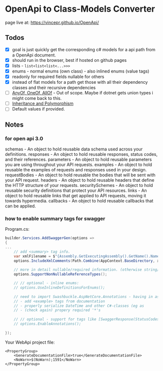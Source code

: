 # OpenApi to Class-Models Converter

page live at: https://vincepr.github.io/OpenApi/

## Todos
- [x] goal is just quickly get the corresponding c# models for a api path from a OpenApi document.
- [x] should run in the browser, best if hosted on github pages
- [x] lists - `list<list<list<...>>>`
- [x] enums - normal enums (own class) - also inlined enums (value tags)
- [x] readonly for required fields nullable for others
- [x] instead of flat models for a path get those with all their dependency classes and their recursive dependencies
- [ ] [AnyOf, OneOf, AllOf](https://swagger.io/docs/specification/v3_0/data-models/oneof-anyof-allof-not/) - Out of scope. Maybe if dotnet gets union types i might come back to this.
- [ ] [Inheritance and Polymorphism](https://swagger.io/docs/specification/v3_0/data-models/inheritance-and-polymorphism/) 
- [ ] Default values if provided.

## Notes
### for open api 3.0
schemas - An object to hold reusable data schema used across your definitions.
responses - An object to hold reusable responses, status codes, and their references.
parameters - An object to hold reusable parameters you are using throughout your API requests.
examples - An object to hold reusable the examples of requests and responses used in your design.
requestBodies - An object to hold reusable the bodies that will be sent with your API request.
headers - An object to hold reusable headers that define the HTTP structure of your requests.
securitySchemes - An object to hold reusable security definitions that protect your API resources.
links - An object to hold reusable links that get applied to API requests, moving it towards hypermedia.
callbacks - An object to hold reusable callbacks that can be applied.


### how to enable summary tags for swagger
Program.cs:
```csharp
builder.Services.AddSwaggerGen(options =>
{
...
    // add <summary> tag info.
    var xmlFilename = $"{Assembly.GetExecutingAssembly().GetName().Name}.xml";
    options.IncludeXmlComments(Path.Combine(AppContext.BaseDirectory, xmlFilename));
    
    // more in detail nullable/required information. (otherwise string/list etc is always nullable)
    options.SupportNonNullableReferenceTypes();

    // // optional - inline enums:
    // options.UseInlineDefinitionsForEnums();
    
    // need to import Swashbuckle.AspNetCore.Annotations - having in assembly is enough - this will:
    // - add <example> tags from documentation
    // - properly serialize DateTime and other C#-classes (eg as
    // - (check again) propery required '*'s
    
    // // optional - support for tags like [SwaggerResponse(StatusCodes.Status400BadRequest)]
    // options.EnableAnnotations();
    
});
```

Your WebApi project file:
```
<PropertyGroup>
    <GenerateDocumentationFile>true</GenerateDocumentationFile>
    <NoWarn>$(NoWarn);1591</NoWarn>
</PropertyGroup>
```